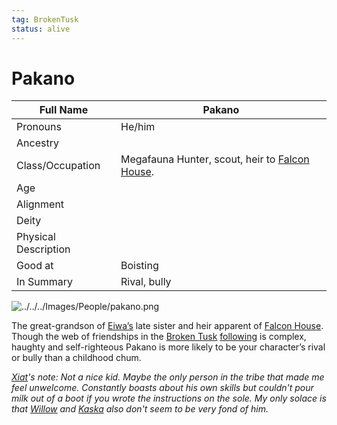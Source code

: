 ```yaml
---
tag: BrokenTusk
status: alive
---
```

# Pakano

| Full Name            | Pakano                       |
| -------------------- | ---------------------------- |
| Pronouns             | He/him                       |
| Ancestry             |  |
| Class/Occupation     | Megafauna Hunter, scout, heir to [Falcon House](../../Organizations/Falcon-House.md). |
| Age                  |                              |
| Alignment            |                              |
| Deity                |                              |
| Physical Description |                              |
| Good at              | Boisting                     |
| In Summary           | Rival, bully                 |

![../../../Images/People/pakano.png](pakano.png)

The great-grandson of [Eiwa’s](Grandfather-Eiwa.md) late sister and heir apparent of [Falcon House](../../Organizations/Falcon-House.md).  Though the web of friendships in the [Broken Tusk](../../Organizations/Broken-Tusk.md) [following](../../Notions/Following.md) is complex, haughty and self-righteous Pakano is more likely to be your character’s rival or bully than a childhood chum.

*[Xiat](../../Party-Members/Xiat.md)'s note: Not a nice kid. Maybe the only person in the tribe that made me feel unwelcome. Constantly boasts about his own skills but couldn't pour milk out of a boot if you wrote the instructions on the sole. My only solace is that [Willow](../../Party-Members/Willow.md) and [Kaska](../../Party-Members/Kaska.md) also don't seem to be very fond of him.* 